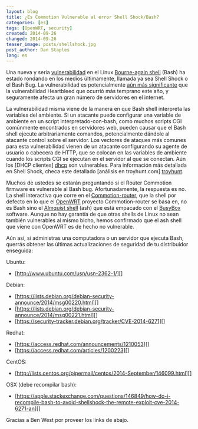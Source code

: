 ```yaml
---
layout: blog
title: ¿Es Commotion Vulnerable al error Shell Shock/Bash?
categories: [es]
tags: [OpenWRT, security]
created: 2014-09-26
changed: 2014-09-26
teaser_image: posts/shellshock.jpg
post_author: Dan Staples
lang: es
---
```


Una nueva y seria [vulnerabilidad][shellshock] en el Linux [Bourne-again shell][bash] (Bash) ha estado rondando en los medios últimamente, llamada ya sea Shell Shock o el Bash Bug. La vulnerabilidad es potencialmente [aún más significante][errata] que la vulnerabilidad Heartbleed que ocurrió más temprano este año, y seguramente afecta un gran número de servidores en el internet.<!--more-->

La vulnerabilidad misma viene de la manera en que Bash shell interpreta las variables del ambiente. Si un atacante puede configurar una variable de ambiente en un script interpretado-con-bash, como muchos scripts CGI comúnmente encontrados en servidores web, pueden causar que el Bash shell ejecute arbitrariamente comandos, potencialmente dándole al atacante control sobre el servidor. Los vectores de ataques más comunes para esta vulnerabilidad vienen de un atacante configurando su agente de usuario o cabecera de HTTP, que se colocan en las variables de ambiente cuando los scripts CGI se ejecutan en el servidor al que se conectan. Aún los [DHCP clientes] [dhcp] son vulnerables. Para información más detallada en Shell Shock, checa este detallado [análisis en troyhunt.com] [troyhunt]. 

Muchos de ustedes se estarán preguntando si el Router Commotion firmware es vulnerable al Bash bug. Afortunadamente, la respuesta es no. La shell interactiva que corre en el [Commotion-router][], que la shell por defecto en lo que el [OpenWRT][] proyecto Commotion-router se basa en, no es Bash sino el [Almquist shell][ash] (ash) que está empacado con el [BusyBox][] software. Aunque no hay garantía de que otras shells de Linux no sean también vulnerables al mismo bicho, hemos confirmado que el ash shell que viene con OpenWRT es de hecho no vulnerable.

Aún así, si administras una computadora o un servidor que ejecuta Bash, querrás obtener las últimas actualizaciones de seguridad de tu distribuidor enseguida:

Ubuntu:

* [http://www.ubuntu.com/usn/usn-2362-1/][]

Debian:

* [https://lists.debian.org/debian-security-announce/2014/msg00220.html][]
* [https://lists.debian.org/debian-security-announce/2014/msg00221.html][]
* [https://security-tracker.debian.org/tracker/CVE-2014-6271][]

Redhat:

* [https://access.redhat.com/announcements/1210053][]
* [https://access.redhat.com/articles/1200223][]

CentOS:

* [http://lists.centos.org/pipermail/centos/2014-September/146099.html][]

OSX (debe recompilar bash):

* [https://apple.stackexchange.com/questions/146849/how-do-i-recompile-bash-to-avoid-shellshock-the-remote-exploit-cve-2014-6271-an][]

Gracias a Ben West por proveer los links de abajo.

[troyhunt]: http://www.troyhunt.com/2014/09/everything-you-need-to-know-about.html
[shellshock]: http://seclists.org/oss-sec/2014/q3/650
[bash]: https://www.gnu.org/software/bash/
[errata]: http://blog.erratasec.com/2014/09/bash-bug-as-big-as-heartbleed.html
[BusyBox]: http://busybox.net/
[ash]: http://rosettacode.org/wiki/Almquist_Shell
[dhcp]: https://www.trustedsec.com/september-2014/shellshock-dhcp-rce-proof-concept/
[OpenWRT]: https://openwrt.org/
[Commotion-router]: https://github.com/opentechinstitute/commotion-router
[http://www.ubuntu.com/usn/usn-2362-1/]: http://www.ubuntu.com/usn/usn-2362-1/
[https://lists.debian.org/debian-security-announce/2014/msg00220.html]: https://lists.debian.org/debian-security-announce/2014/msg00220.html
[https://lists.debian.org/debian-security-announce/2014/msg00221.html]: https://lists.debian.org/debian-security-announce/2014/msg00221.html
[https://security-tracker.debian.org/tracker/CVE-2014-6271]: https://security-tracker.debian.org/tracker/CVE-2014-6271
[https://access.redhat.com/announcements/1210053]: https://access.redhat.com/announcements/1210053
[https://access.redhat.com/articles/1200223]: https://access.redhat.com/articles/1200223
[http://lists.centos.org/pipermail/centos/2014-September/146099.html]: http://lists.centos.org/pipermail/centos/2014-September/146099.html
[https://apple.stackexchange.com/questions/146849/how-do-i-recompile-bash-to-avoid-shellshock-the-remote-exploit-cve-2014-6271-an]: https://apple.stackexchange.com/questions/146849/how-do-i-recompile-bash-to-avoid-shellshock-the-remote-exploit-cve-2014-6271-an
